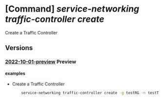 # [Command] _service-networking traffic-controller create_

Create a Traffic Controller

## Versions

### [2022-10-01-preview](/Resources/mgmt-plane/L3N1YnNjcmlwdGlvbnMve30vcmVzb3VyY2Vncm91cHMve30vcHJvdmlkZXJzL21pY3Jvc29mdC5zZXJ2aWNlbmV0d29ya2luZy90cmFmZmljY29udHJvbGxlcnMve30=/2022-10-01-preview.xml) **Preview**

<!-- mgmt-plane /subscriptions/{}/resourcegroups/{}/providers/microsoft.servicenetworking/trafficcontrollers/{} 2022-10-01-preview -->

#### examples

- Create a Traffic Controller
    ```bash
        service-networking traffic-controller create -g testRG -n testTC
    ```
